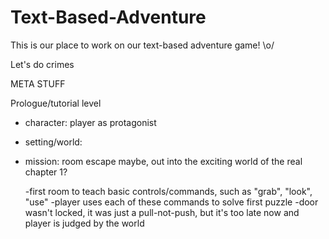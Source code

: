 # Text-Based-Adventure
This is our place to work on our text-based adventure game! \o/


Let's do crimes

META STUFF 

Prologue/tutorial level
- character: player as protagonist 
- setting/world: 
- mission: room escape maybe, out into the exciting world of the real chapter 1? 
 
  -first room to teach basic controls/commands, such as "grab", "look", "use"
  -player uses each of these commands to solve first puzzle
  -door wasn't locked, it was just a pull-not-push, but it's too late now and player is judged by the world
  
  
